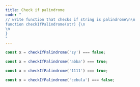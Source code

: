 ```yaml
---
title: Check if palindrome
code: "
// write function that checks if string is palindrome\n\n
function checkIfPalindrome(str) {\n
\n
}
"
---
```

```js
const x = checkIfPalindrome('zy') === false;
```
```js
const x = checkIfPalindrome('abba') === true;
```
```js
const x = checkIfPalindrome('1111') === true;
```
```js
const x = checkIfPalindrome('cebula') === false;
```